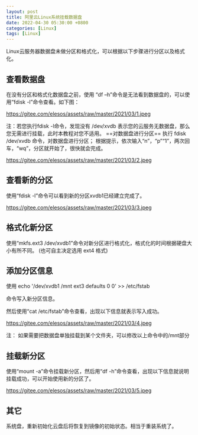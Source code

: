 ```yaml
---
layout: post
title: 阿里云Linux系统挂载数据盘
date: 2022-04-30 05:30:00 +0800
categories: [Linux]
tags: [Linux]
---
```

Linux云服务器数据盘未做分区和格式化，可以根据以下步骤进行分区以及格式化。
## 查看数据盘
在没有分区和格式化数据盘之前，使用 “df –h”命令是无法看到数据盘的，可以使用“fdisk -l”命令查看。如下图：

https://gitee.com/elesos/assets/raw/master/2021/03/1.jpeg

注：若您执行fdisk -l命令，发现没有 /dev/xvdb 表示您的云服务无数据盘，那么您无需进行挂载，此时本教程对您不适用。
==对数据盘进行分区==
执行 fdisk /dev/xvdb 命令，对数据盘进行分区； 根据提示，依次输入“n”，“p”“1”，两次回车，“wq”，分区就开始了，很快就会完成。

https://gitee.com/elesos/assets/raw/master/2021/03/2.jpeg
## 查看新的分区
使用“fdisk -l”命令可以看到新的分区xvdb1已经建立完成了。

https://gitee.com/elesos/assets/raw/master/2021/03/3.jpeg
## 格式化新分区
使用“mkfs.ext3 /dev/xvdb1”命令对新分区进行格式化，格式化的时间根据硬盘大小有所不同。 (也可自主决定选用 ext4 格式)
## 添加分区信息
使用
 echo '/dev/xvdb1  /mnt ext3    defaults    0  0' >> /etc/fstab

命令写入新分区信息。

然后使用“cat /etc/fstab”命令查看，出现以下信息就表示写入成功。

https://gitee.com/elesos/assets/raw/master/2021/03/4.jpeg

注： 如果需要把数据盘单独挂载到某个文件夹，可以修改以上命令中的/mnt部分
## 挂载新分区
使用“mount -a”命令挂载新分区，然后用“df -h”命令查看，出现以下信息就说明挂载成功，可以开始使用新的分区了。

https://gitee.com/elesos/assets/raw/master/2021/03/5.jpeg

## 其它
系统盘，重新初始化云盘后将恢复到镜像的初始状态。相当于重装系统了。
